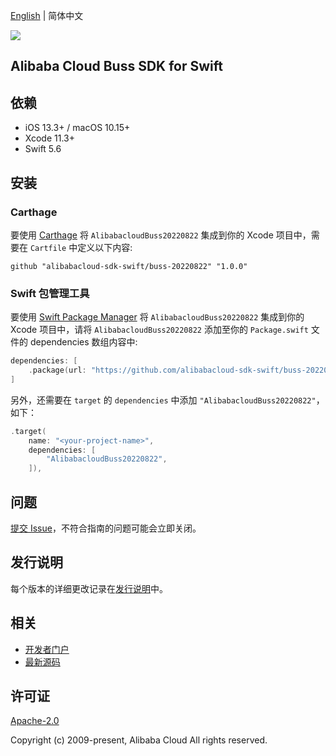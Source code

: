 [English](README.md) | 简体中文

![](https://aliyunsdk-pages.alicdn.com/icons/AlibabaCloud.svg)

## Alibaba Cloud Buss SDK for Swift

## 依赖

- iOS 13.3+ / macOS 10.15+
- Xcode 11.3+
- Swift 5.6

## 安装

### Carthage

要使用 [Carthage](https://github.com/Carthage/Carthage) 将 `AlibabacloudBuss20220822` 集成到你的 Xcode 项目中，需要在 `Cartfile` 中定义以下内容:

```ogdl
github "alibabacloud-sdk-swift/buss-20220822" "1.0.0"
```

### Swift 包管理工具

要使用 [Swift Package Manager](https://swift.org/package-manager/) 将 `AlibabacloudBuss20220822` 集成到你的 Xcode 项目中，请将 `AlibabacloudBuss20220822` 添加至你的 `Package.swift` 文件的 dependencies 数组内容中:

```swift
dependencies: [
    .package(url: "https://github.com/alibabacloud-sdk-swift/buss-20220822.git", from: "1.0.0")
]
```

另外，还需要在 `target` 的 `dependencies` 中添加 `"AlibabacloudBuss20220822"`，如下：

```swift
.target(
    name: "<your-project-name>",
    dependencies: [
        "AlibabacloudBuss20220822",
    ]),
```

## 问题

[提交 Issue](https://github.com/alibabacloud-sdk-swift/buss-20220822/issues/new)，不符合指南的问题可能会立即关闭。

## 发行说明

每个版本的详细更改记录在[发行说明](./ChangeLog.txt)中。

## 相关

* [开发者门户](https://next.api.aliyun.com/home)
* [最新源码](https://github.com/alibabacloud-sdk-swift/buss-20220822)

## 许可证

[Apache-2.0](http://www.apache.org/licenses/LICENSE-2.0)

Copyright (c) 2009-present, Alibaba Cloud All rights reserved.
